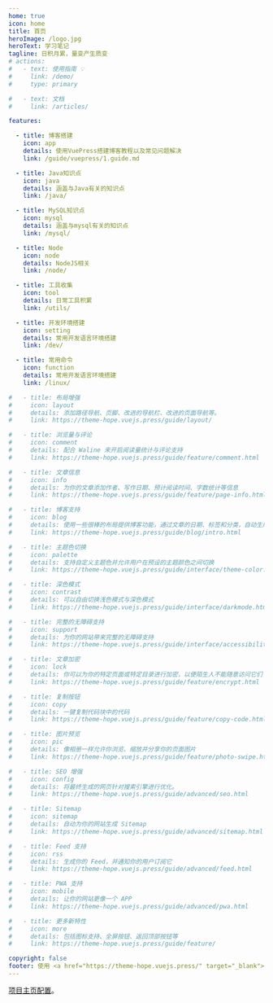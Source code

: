```yaml
---
home: true
icon: home
title: 首页
heroImage: /logo.jpg
heroText: 学习笔记
tagline: 日积月累，量变产生质变
# actions:
#   - text: 使用指南 💡
#     link: /demo/
#     type: primary

#   - text: 文档
#     link: /articles/

features:

  - title: 博客搭建
    icon: app
    details: 使用VuePress搭建博客教程以及常见问题解决
    link: /guide/vuepress/1.guide.md

  - title: Java知识点
    icon: java
    details: 涵盖与Java有关的知识点
    link: /java/

  - title: MySQL知识点
    icon: mysql
    details: 涵盖与mysql有关的知识点
    link: /mysql/

  - title: Node
    icon: node
    details: NodeJS相关
    link: /node/

  - title: 工具收集
    icon: tool
    details: 日常工具积累
    link: /utils/

  - title: 开发环境搭建
    icon: setting
    details: 常用开发语言环境搭建
    link: /dev/

  - title: 常用命令
    icon: function
    details: 常用开发语言环境搭建
    link: /linux/

#   - title: 布局增强
#     icon: layout
#     details: 添加路径导航、页脚、改进的导航栏、改进的页面导航等。
#     link: https://theme-hope.vuejs.press/guide/layout/

#   - title: 浏览量与评论
#     icon: comment
#     details: 配合 Waline 来开启阅读量统计与评论支持
#     link: https://theme-hope.vuejs.press/guide/feature/comment.html

#   - title: 文章信息
#     icon: info
#     details: 为你的文章添加作者、写作日期、预计阅读时间、字数统计等信息
#     link: https://theme-hope.vuejs.press/guide/feature/page-info.html

#   - title: 博客支持
#     icon: blog
#     details: 使用一些很棒的布局提供博客功能，通过文章的日期、标签和分类，自动生成文章、分类、标签与时间轴列表
#     link: https://theme-hope.vuejs.press/guide/blog/intro.html

#   - title: 主题色切换
#     icon: palette
#     details: 支持自定义主题色并允许用户在预设的主题颜色之间切换
#     link: https://theme-hope.vuejs.press/guide/interface/theme-color.html

#   - title: 深色模式
#     icon: contrast
#     details: 可以自由切换浅色模式与深色模式
#     link: https://theme-hope.vuejs.press/guide/interface/darkmode.html

#   - title: 完整的无障碍支持
#     icon: support
#     details: 为你的网站带来完整的无障碍支持
#     link: https://theme-hope.vuejs.press/guide/interface/accessibility.html

#   - title: 文章加密
#     icon: lock
#     details: 你可以为你的特定页面或特定目录进行加密，以便陌生人不能随意访问它们
#     link: https://theme-hope.vuejs.press/guide/feature/encrypt.html

#   - title: 复制按钮
#     icon: copy
#     details: 一键复制代码块中的代码
#     link: https://theme-hope.vuejs.press/guide/feature/copy-code.html

#   - title: 图片预览
#     icon: pic
#     details: 像相册一样允许你浏览、缩放并分享你的页面图片
#     link: https://theme-hope.vuejs.press/guide/feature/photo-swipe.html

#   - title: SEO 增强
#     icon: config
#     details: 将最终生成的网页针对搜索引擎进行优化。
#     link: https://theme-hope.vuejs.press/guide/advanced/seo.html

#   - title: Sitemap
#     icon: sitemap
#     details: 自动为你的网站生成 Sitemap
#     link: https://theme-hope.vuejs.press/guide/advanced/sitemap.html

#   - title: Feed 支持
#     icon: rss
#     details: 生成你的 Feed，并通知你的用户订阅它
#     link: https://theme-hope.vuejs.press/guide/advanced/feed.html

#   - title: PWA 支持
#     icon: mobile
#     details: 让你的网站更像一个 APP
#     link: https://theme-hope.vuejs.press/guide/advanced/pwa.html

#   - title: 更多新特性
#     icon: more
#     details: 包括图标支持、全屏按钮、返回顶部按钮等
#     link: https://theme-hope.vuejs.press/guide/feature/

copyright: false
footer: 使用 <a href="https://theme-hope.vuejs.press/" target="_blank">VuePress Theme Hope</a> 主题 | MIT 协议, 版权所有 © 2019-present Mr.Hope
---
```


[项目主页配置](https://theme-hope.vuejs.press/guide/layout/home/)。
